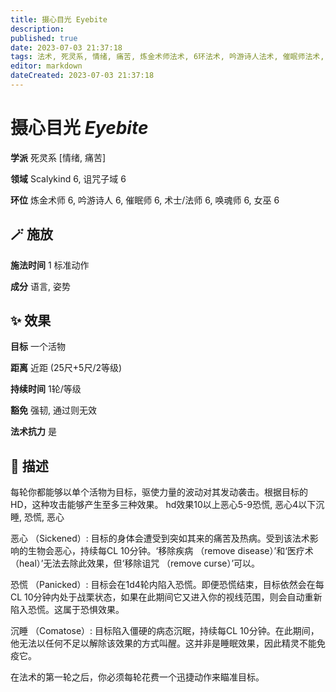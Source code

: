 ```yaml
---
title: 摄心目光 Eyebite
description: 
published: true
date: 2023-07-03 21:37:18
tags: 法术, 死灵系, 情绪, 痛苦, 炼金术师法术, 6环法术, 吟游诗人法术, 催眠师法术, 术士/法师法术, 唤魂师法术, 女巫法术, Scalykind, 诅咒子域
editor: markdown
dateCreated: 2023-07-03 21:37:18
---
```


# **摄心目光** *Eyebite*

**学派** 死灵系 \[情绪, 痛苦\] 

**领域** Scalykind 6, 诅咒子域 6

**环位** 炼金术师 6, 吟游诗人 6, 催眠师 6, 术士/法师 6, 唤魂师 6, 女巫 6

## 🪄 施放

**施法时间** 1 标准动作

**成分** 语言, 姿势

## ✨ 效果 

**目标** 一个活物 

**距离** 近距 (25尺+5尺/2等级)  

**持续时间** 1轮/等级 

**豁免** 强韧, 通过则无效

**法术抗力** 是

## 📖 描述

每轮你都能够以单个活物为目标，驱使力量的波动对其发动袭击。根据目标的HD，这种攻击能够产生至多三种效果。 hd效果10以上恶心5-9恐慌, 恶心4以下沉睡, 恐慌, 恶心 

恶心 （Sickened）: 目标的身体会遭受到突如其来的痛苦及热病。受到该法术影响的生物会恶心，持续每CL 10分钟。‘移除疾病 （remove disease）’和‘医疗术 （heal）’无法去除此效果，但‘移除诅咒 （remove curse）’可以。

恐慌 （Panicked）: 目标会在1d4轮内陷入恐慌。即便恐慌结束，目标依然会在每CL 10分钟内处于战栗状态，如果在此期间它又进入你的视线范围，则会自动重新陷入恐慌。这属于恐惧效果。

沉睡 （Comatose）: 目标陷入僵硬的病态沉眠，持续每CL 10分钟。在此期间，他无法以任何不足以解除该效果的方式叫醒。这并非是睡眠效果，因此精灵不能免疫它。

在法术的第一轮之后，你必须每轮花费一个迅捷动作来瞄准目标。
    